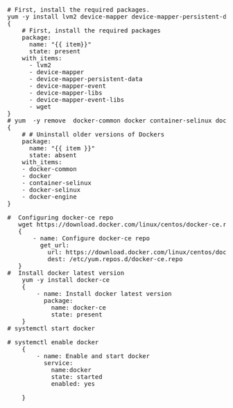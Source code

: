 <pre>
# First, install the required packages.
yum -y install lvm2 device-mapper device-mapper-persistent-data device-mapper-event device-mapper-libs device-mapper-event-libs
{
    # First, install the required packages
    package:
      name: "{{ item}}"
      state: present
    with_items:
      - lvm2
      - device-mapper
      - device-mapper-persistent-data
      - device-mapper-event
      - device-mapper-libs
      - device-mapper-event-libs
      - wget
}
# yum  -y remove  docker-common docker container-selinux docker-selinux docker-engine
{
    # # Uninstall older versions of Dockers
    package:
      name: "{{ item }}"
      state: absent
    with_items:
    - docker-common
    - docker
    - container-selinux
    - docker-selinux
    - docker-engine
}

#  Configuring docker-ce repo
   wget https://download.docker.com/linux/centos/docker-ce.repo -O /etc/yum.repos.d/docker-ce.repo
   {
       - name: Configure docker-ce repo
         get_url:
           url: https://download.docker.com/linux/centos/docker-ce.repo
           dest: /etc/yum.repos.d/docker-ce.repo
   }
#  Install docker latest version
    yum -y install docker-ce
    {
        - name: Install docker latest version
          package:
            name: docker-ce
            state: present
    }
# systemctl start docker

# systemctl enable docker
    {
        - name: Enable and start docker
          service:
            name:docker
            state: started
            enabled: yes
            
    }
</pre>